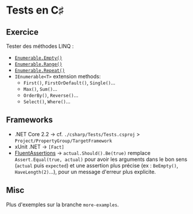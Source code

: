 # Tests en C♯

## Exercice

Tester des méthodes LINQ :

- [`Enumerable.Empty()`](https://docs.microsoft.com/fr-fr/dotnet/api/system.linq.enumerable.empty)
- [`Enumerable.Range()`](https://docs.microsoft.com/fr-fr/dotnet/api/system.linq.enumerable.range)
- [`Enumerable.Repeat()`](https://docs.microsoft.com/fr-fr/dotnet/api/system.linq.enumerable.repeat)
- `IEnumerable<T>` extension methods:
  - `First()`, `FirstOrDefault()`, `Single()`...
  - `Max()`, `Sum()`...
  - `OrderBy()`, `Reverse()`...
  - `Select()`, `Where()`...

## Frameworks

- .NET Core 2.2 → cf. `./csharp/Tests/Tests.csproj` > `Project/PropertyGroup/TargetFramework`
- xUnit .NET → `[Fact]`
- [FluentAssertions](https://fluentassertions.com/basicassertions/) → `actual.Should().Be(true)` remplace `Assert.Equal(true, actual)` pour avoir les arguments dans le bon sens (`actual` puis `expected`) et une assertion plus précise (ex : `BeEmpty()`, `HaveLength(2)`...), pour un message d'erreur plus explicite.

## Misc

Plus d'exemples sur la branche `more-examples`.

